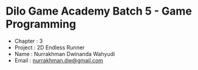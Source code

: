 # Dilo Game Academy Batch 5 - Game Programming
- Chapter : 3
- Project : 2D Endless Runner
- Name    : Nurrakhman Dwinanda Wahyudi
- Email   : nurrakhman.dw@gmail.com
